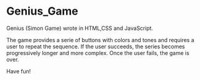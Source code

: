 # Genius_Game
Genius (Simon Game) wrote in HTML,CSS and JavaScript.

The game provides a serie of buttons with colors and tones and requires a user to repeat the sequence. If the user succeeds, the series becomes progressively longer and more complex. Once the user fails, the game is over.

Have fun!
